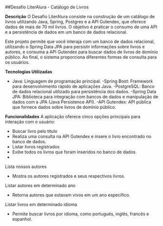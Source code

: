 ##Desafio LiterAlura - Catálogo de Livros

**Descrição**
O Desafio LiterAlura consiste na construção de um catálogo de livros utilizando Java, Spring, Postgres e a API Gutendex, que oferece dados de mais de 70 mil livros. O objetivo é praticar o consumo de uma API e a persistência de dados em um banco de dados relacional.

Este projeto permite que você interaja com um banco de dados relacional, utilizando o Spring Data JPA para persistir informações sobre livros e autores, e consuma a API Gutendex para buscar dados de livros de domínio público. Ao final, o sistema proporciona diferentes formas de consulta para os usuários.

**Tecnologias Utilizadas**
- Java: Linguagem de programação principal.
-Spring Boot: Framework para desenvolvimento rápido de aplicações Java.
-PostgreSQL: Banco de dados relacional utilizado para persistência dos dados.
-Spring Data JPA: Biblioteca para integração com bancos de dados e manipulação de dados com a JPA (Java Persistence API).
-API Gutendex: API pública que fornece dados sobre livros de domínio público.

**Funcionalidades**
A aplicação oferece cinco opções principais para interação com o usuário:
- Buscar livro pelo título
- Realiza uma consulta na API Gutendex e insere o livro encontrado no banco de dados.
- Listar livros registrados
- Exibe todos os livros que foram inseridos no banco de dados.
- 
Lista nossos autores
- Mostra os autores registrados e seus respectivos livros.

Listar autores em determinado ano
- Retorna autores que estavam vivos em um ano específico.

Listar livros em determinado idioma
- Permite buscar livros por idioma, como português, inglês, francês e espanhol.

